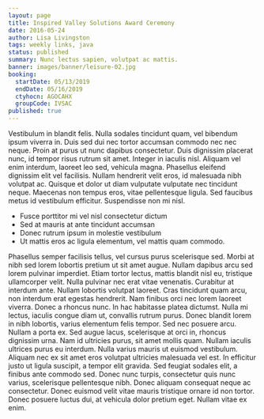 ```yaml
---
layout: page
title: Inspired Valley Solutions Award Ceremony
date: 2016-05-24
author: Lisa Livingston
tags: weekly links, java
status: published
summary: Nunc lectus sapien, volutpat ac mattis.
banner: images/banner/leisure-02.jpg
booking:
  startDate: 05/13/2019
  endDate: 05/16/2019
  ctyhocn: AGOCAHX
  groupCode: IVSAC
published: true
---
```

Vestibulum in blandit felis. Nulla sodales tincidunt quam, vel bibendum ipsum viverra in. Duis sed dui nec tortor accumsan commodo nec nec neque. Proin at purus ut nunc dapibus consectetur. Duis dignissim placerat nunc, id tempor risus rutrum sit amet. Integer in iaculis nisl. Aliquam vel enim interdum, laoreet leo sed, vehicula magna. Phasellus eleifend dignissim elit vel facilisis. Nullam hendrerit velit eros, id malesuada nibh volutpat ac. Quisque et dolor ut diam vulputate vulputate nec tincidunt neque. Maecenas non tempus eros, vitae pellentesque ligula. Sed faucibus metus id vestibulum efficitur. Suspendisse non mi nisl.

* Fusce porttitor mi vel nisl consectetur dictum
* Sed at mauris at ante tincidunt accumsan
* Donec rutrum ipsum in molestie vestibulum
* Ut mattis eros ac ligula elementum, vel mattis quam commodo.

Phasellus semper facilisis tellus, vel cursus purus scelerisque sed. Morbi at nibh sed lorem lobortis pretium ut sit amet augue. Nullam dapibus arcu sed lorem pulvinar imperdiet. Etiam tortor lectus, mattis blandit nisl eu, tristique ullamcorper velit. Nulla pulvinar nec erat vitae venenatis. Curabitur at interdum ante. Nullam lobortis volutpat laoreet. Cras tincidunt quam arcu, non interdum erat egestas hendrerit. Nam finibus orci nec lorem laoreet viverra. Donec a rhoncus nunc. In hac habitasse platea dictumst.
Nulla mi lectus, iaculis congue diam ut, convallis rutrum purus. Donec blandit lorem in nibh lobortis, varius elementum felis tempor. Sed nec posuere arcu. Nullam a porta ex. Sed augue lacus, scelerisque at orci in, rhoncus dignissim urna. Nam id ultricies purus, sit amet mollis quam. Nullam iaculis ultrices purus eu interdum. Nulla varius mauris ut euismod vestibulum. Aliquam nec ex sit amet eros volutpat ultricies malesuada vel est. In efficitur justo ut ligula suscipit, a tempor elit gravida. Sed feugiat sodales elit, a finibus ante commodo sed. Donec nunc turpis, consectetur quis nunc varius, scelerisque pellentesque nibh. Donec aliquam consequat neque ac consectetur. Donec euismod velit vitae mauris tristique ornare id non tortor. Donec posuere luctus dui, at vehicula dolor pretium eget. Nullam vitae ex enim.

